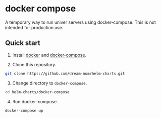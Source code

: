 
# docker compose

A temporary way to run univer servers using docker-compose. This is not intended for production use.

## Quick start

1. Install [docker](https://docs.docker.com/install/) and [docker-compose](https://docs.docker.com/compose/install/).

2. Clone this repository.
```bash
git clone https://github.com/dream-num/helm-charts.git
```

3. Change directory to `docker-compose`.
```bash
cd helm-charts/docker-compose
```

4. Run docker-compose.
```bash
docker-compose up
```